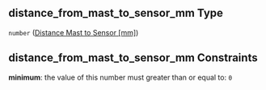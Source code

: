 ## distance\_from\_mast\_to\_sensor\_mm Type

`number` ([Distance Mast to Sensor \[mm\]](iea43_wra_data_model-properties-measurement-location-measurement-location-properties-measurement-point-measurement-point-properties-mounting-arrangement-mounting-arrangement-properties-distance-mast-to-sensor-mm.md))

## distance\_from\_mast\_to\_sensor\_mm Constraints

**minimum**: the value of this number must greater than or equal to: `0`
